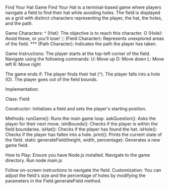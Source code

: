 Find Your Hat Game
Find Your Hat is a terminal-based game where players navigate a field to find their hat while avoiding holes. The field is displayed as a grid with distinct characters representing the player, the hat, the holes, and the path.

Game Characters:
^ (Hat): The objective is to reach this character.
O (Hole): Avoid these, or you'll lose!
░ (Field Character): Represents unexplored areas of the field.
*** (Path Character): Indicates the path the player has taken.

Game Instructions:
The player starts at the top-left corner of the field.
Navigate using the following commands:
U: Move up
D: Move down
L: Move left
R: Move right

The game ends if:
The player finds their hat (^).
The player falls into a hole (O).
The player goes out of the field bounds.

Implementation:

Class: Field

Constructor:
Initializes a field and sets the player's starting position.

Methods:
runGame(): Runs the main game loop.
askQuestion(): Asks the player for their next move.
isInBounds(): Checks if the player is within the field boundaries.
isHat(): Checks if the player has found the hat.
isHole(): Checks if the player has fallen into a hole.
print(): Prints the current state of the field.
static generateField(height, width, percentage): Generates a new game field.

How to Play:
Ensure you have Node.js installed.
Navigate to the game directory.
Run node main.js

Follow on-screen instructions to navigate the field.
Customization:
You can adjust the field's size and the percentage of holes by modifying the parameters in the Field.generateField method.

